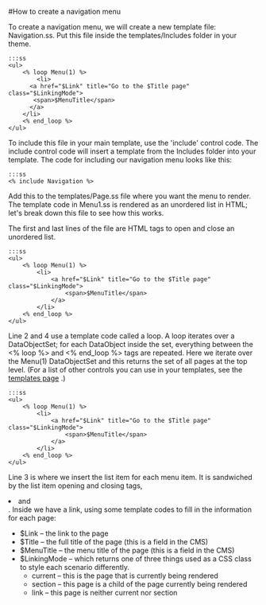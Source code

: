 #How to create a navigation menu

To create a navigation menu, we will create a new template file: Navigation.ss. Put this file inside the templates/Includes folder in your theme.

    :::ss
    <ul> 
    	<% loop Menu(1) %>	  
    		<li>
          <a href="$Link" title="Go to the $Title page" class="$LinkingMode">
           <span>$MenuTitle</span>
          </a>
        </li> 
     	<% end_loop %> 
    </ul>

To include this file in your main template, use the 'include' control code. The include control code will insert a template from the Includes folder into your template. The code for including our navigation menu looks like this:

    :::ss
    <% include Navigation %>

Add this to the templates/Page.ss file where you want the menu to render. The template code in Menu1.ss is rendered as an unordered list in HTML; let's break down this file to see how this works.

The first and last lines of the file are HTML tags to open and close an unordered list. 

    :::ss
    <ul> 
    	<% loop Menu(1) %>	  
    		<li>
                <a href="$Link" title="Go to the $Title page" class="$LinkingMode">
                    <span>$MenuTitle</span>
                </a>
            </li> 
        <% end_loop %> 
    </ul>

Line 2 and 4 use a template code called a loop. A loop iterates over a DataObjectSet; for each DataObject inside the set, everything between the <% loop %> and <% end_loop %> tags are repeated. Here we iterate over the Menu(1) DataObjectSet and this returns the set of all pages at the top level. (For a list of other controls you can use in your templates, see the [templates page](../reference/templates) .)

    :::ss
    <ul> 
     	<% loop Menu(1) %>	  
      		<li>
                <a href="$Link" title="Go to the $Title page" class="$LinkingMode">
                    <span>$MenuTitle</span>
                </a>
            </li> 
       	<% end_loop %> 
    </ul>

Line 3 is where we insert the list item for each menu item. It is sandwiched by the list item opening and closing tags, <li> and </li>. Inside we have a link, using some template codes to fill in the information for each page:

* $Link – the link to the page  
* $Title – the full title of the page (this is a field in the CMS)  
* $MenuTitle – the menu title of the page (this is a field in the CMS)  
* $LinkingMode – which returns one of three things used as a CSS class to style each scenario differently.  
    * current – this is the page that is currently being rendered
    * section – this page is a child of the page currently being rendered
    * link – this page is neither current nor section  


